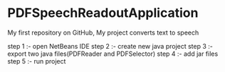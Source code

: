 # PDFSpeechReadoutApplication
My first repository on GitHub, My project converts text to speech 

step 1 :- open NetBeans IDE
step 2 :- create new java project 
step 3 :- export two java files(PDFReader and PDFSelector)
step 4 :- add jar files 
step 5 :- run project
